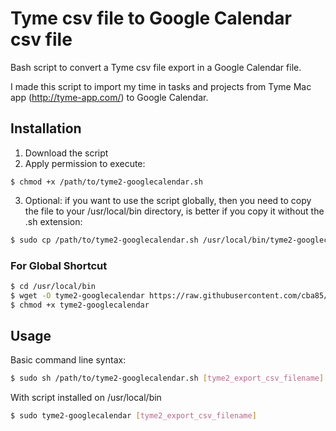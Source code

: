 # Tyme csv file to Google Calendar csv file

Bash script to convert a Tyme csv file export in a Google Calendar file.

I made this script to import my time in tasks and projects from Tyme Mac app (http://tyme-app.com/) to Google Calendar.

## Installation

1. Download the script
2. Apply permission to execute:

```
$ chmod +x /path/to/tyme2-googlecalendar.sh
```

3. Optional: if you want to use the script globally, then you need to copy the file to your /usr/local/bin directory, is better
if you copy it without the .sh extension:

```bash
$ sudo cp /path/to/tyme2-googlecalendar.sh /usr/local/bin/tyme2-googlecalendar
```

### For Global Shortcut ###

```bash
$ cd /usr/local/bin
$ wget -O tyme2-googlecalendar https://raw.githubusercontent.com/cba85/tyme2-googlecalendar/master/tyme2-googlecalendar.sh
$ chmod +x tyme2-googlecalendar
```

## Usage ##

Basic command line syntax:

```bash
$ sudo sh /path/to/tyme2-googlecalendar.sh [tyme2_export_csv_filename]
```

With script installed on /usr/local/bin

```bash
$ sudo tyme2-googlecalendar [tyme2_export_csv_filename]
```
